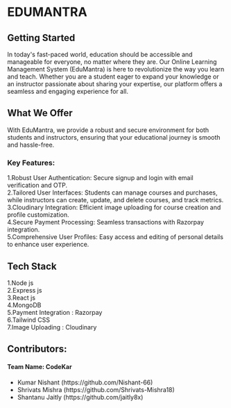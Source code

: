 <h1>EDUMANTRA</h1>
<h2>Getting Started</h2>
<p>In today's fast-paced world, education should be accessible and manageable for everyone, no matter where they are. Our Online Learning Management System (EduMantra) is here to revolutionize the way you learn and teach. Whether you are a student eager to expand your knowledge or an instructor passionate about sharing your expertise, our platform offers a seamless and engaging experience for all.</p>
<h2>What We Offer</h2>
<p>With EduMantra, we provide a robust and secure environment for both students and instructors, ensuring that your educational journey is smooth and hassle-free.</p>
<h3>Key Features:</h3>
<p>
    1.Robust User Authentication: Secure signup and login with email verification and OTP.
    <br>
    2.Tailored User Interfaces: Students can manage courses and purchases, while instructors can create, update, and delete courses, and track metrics.
    <br>
    3.Cloudinary Integration: Efficient image uploading for course creation and profile customization.
    <br>
    4.Secure Payment Processing: Seamless transactions with Razorpay integration.
    <br>
    5.Comprehensive User Profiles: Easy access and editing of personal details to enhance user experience.
    <br>
</p>
<h2>Tech Stack</h2>
<p>
    1.Node js
    <br>
    2.Express js
    <br>
    3.React js
    <br>
    4.MongoDB
    <br>
    5.Payment Integration : Razorpay
    <br>
    6.Tailwind CSS
    <br>
    7.Image Uploading : Cloudinary
</p>
<h2>Contributors:</h2>

<h4>Team Name: CodeKar</h4>
<ul>
    <li>Kumar Nishant (https://github.com/Nishant-66)</li>
    <li>Shrivats Mishra (https://github.com/Shrivats-Mishra18)</li>
    <li>Shantanu Jaitly (https://github.com/jaitly8x)</li>
    
</ul>
